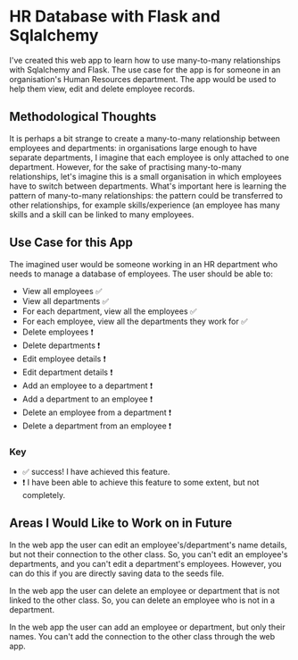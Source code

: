 # HR Database with Flask and Sqlalchemy
I've created this web app to learn how to use many-to-many relationships with Sqlalchemy and Flask. The use case for the app is for someone in an organisation's Human Resources department. The app would be used to help them view, edit and delete employee records.

## Methodological Thoughts
It is perhaps a bit strange to create a many-to-many relationship between employees and departments: in organisations large enough to have separate departments, I imagine that each employee is only attached to one department. However, for the sake of practising many-to-many relationships, let's imagine this is a small organisation in which employees have to switch between departments. What's important here is learning the pattern of many-to-many relationships: the pattern could be transferred to other relationships, for example skills/experience (an employee has many skills and a skill can be linked to many employees.  

## Use Case for this App
The imagined user would be someone working in an HR department who needs to manage a database of employees. The user should be able to:
* View all employees :white_check_mark:
* View all departments :white_check_mark:
* For each department, view all the employees :white_check_mark:
* For each employee, view all the departments they work for :white_check_mark:
* Delete employees :heavy_exclamation_mark:
* Delete departments :heavy_exclamation_mark:
* Edit employee details :heavy_exclamation_mark:
* Edit department details :heavy_exclamation_mark:
* Add an employee to a department :heavy_exclamation_mark:
* Add a department to an employee :heavy_exclamation_mark:
* Delete an employee from a department :heavy_exclamation_mark:
* Delete a department from an employee :heavy_exclamation_mark:

### Key
* :white_check_mark: success! I have achieved this feature.
* :heavy_exclamation_mark: I have been able to achieve this feature to some extent, but not completely. 

## Areas I Would Like to Work on in Future
In the web app the user can edit an employee's/department's name details, but not their connection to the other class. So, you can't edit an employee's departments, and you can't edit a department's employees. However, you can do this if you are directly saving data to the seeds file.

In the web app the user can delete an employee or department that is not linked to the other class. So, you can delete an employee who is not in a department. 

In the web app the user can add an employee or department, but only their names. You can't add the connection to the other class through the web app.
 

